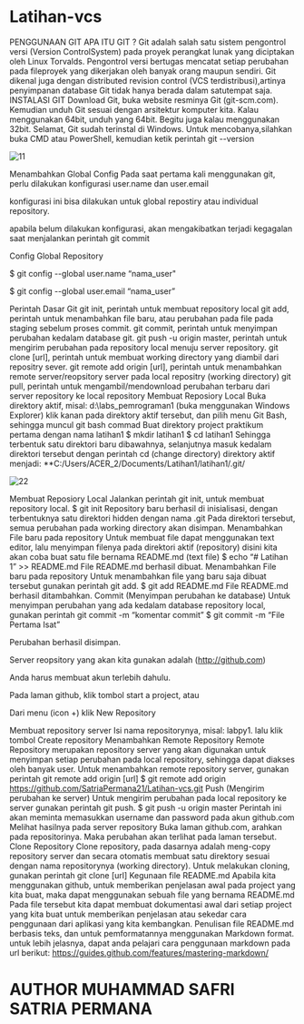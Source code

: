 # Latihan-vcs
PENGGUNAAN GIT
APA ITU GIT ?
Git adalah salah satu sistem pengontrol versi (Version ControlSystem) pada proyek perangkat lunak yang diciptakan oleh Linux Torvalds.
Pengontrol versi bertugas mencatat setiap perubahan pada fileproyek yang dikerjakan oleh banyak orang maupun sendiri.
Git dikenal juga dengan distributed revision control (VCS terdistribusi),artinya penyimpanan database Git tidak hanya berada dalam satutempat saja.
INSTALASI GIT
Download Git, buka website resminya Git (git-scm.com).
Kemudian unduh Git sesuai dengan arsitektur komputer kita. Kalau menggunakan 64bit, unduh yang 64bit. Begitu juga kalau menggunakan 32bit.
Selamat, Git sudah terinstal di Windows. Untuk mencobanya,silahkan buka CMD atau PowerShell, kemudian ketik perintah
git --version


![11](https://user-images.githubusercontent.com/73052087/96370863-84bb6f00-1189-11eb-98e9-0ffe8ba83ab2.png)


Menambahkan Global Config
Pada saat pertama kali menggunakan git, perlu dilakukan konfigurasi user.name dan user.email

konfigurasi ini bisa dilakukan untuk global repostiry atau individual repository.

apabila belum dilakukan konfigurasi, akan mengakibatkan terjadi kegagalan saat menjalankan perintah git commit

Config Global Repository

$ git config --global user.name “nama_user"

$ git config --global user.email “nama_user”

Perintah Dasar Git
git init, perintah untuk membuat repository local
git add, perintah untuk menambahkan file baru, atau perubahan pada file pada staging sebelum proses commit.
git commit, perintah untuk menyimpan perubahan kedalam database git.
git push -u origin master, perintah untuk mengirim perubahan pada repository local menuju server repository.
git clone [url], perintah untuk membuat working directory yang diambil dari repositry sever.
git remote add origin [url], perintah untuk menambahkan remote server/reopsitory server pada local repositry (working directory)
git pull, perintah untuk mengambil/mendownload perubahan terbaru dari server repository ke local repository
Membuat Reposiory Local
Buka direktory aktif, misal: d:\labs_pemrograman1 (buka menggunakan Windows Explorer)
klik kanan pada direktory aktif tersebut, dan pilih menu Git Bash, sehingga muncul git bash commad
Buat direktory project praktikum pertama dengan nama latihan1 $ mkdir latihan1 $ cd latihan1
Sehingga terbentuk satu direktori baru dibawahnya, selanjutnya masuk kedalam direktori tersebut dengan perintah cd (change directory)
direktory aktif menjadi: **C:/Users/ACER_2/Documents/Latihan1/latihan1/.git/


![22](https://user-images.githubusercontent.com/73052087/96370881-93098b00-1189-11eb-809a-aecf7413afbc.png)

Membuat Reposiory Local
Jalankan perintah git init, untuk membuat repository local. $ git init
Repository baru berhasil di inisialisasi, dengan terbentuknya satu direktori hidden dengan nama .git
Pada direktori tersebut, semua perubahan pada working directory akan disimpan.
Menambahkan File baru pada repository
Untuk membuat file dapat menggunakan text editor, lalu menyimpan filenya pada direktori aktif (repository)
disini kita akan coba buat satu file bernama README.md (text file) $ echo “# Latihan 1” >> README.md
File README.md berhasil dibuat.
Menambahkan File baru pada repository
Untuk menambahkan file yang baru saja dibuat tersebut gunakan perintah git add. $ git add README.md
File README.md berhasil ditambahkan.
Commit (Menyimpan perubahan ke database)
Untuk menyimpan perubahan yang ada kedalam database repository local, gunakan perintah git commit -m “komentar commit” $ git commit -m “File Pertama Isat”

Perubahan berhasil disimpan.

Server reopsitory yang akan kita gunakan adalah (http://github.com)

Anda harus membuat akun terlebih dahulu.

Pada laman github, klik tombol start a project, atau

Dari menu (icon +) klik New Repository

Membuat repository server
Isi nama repositorynya, misal: labpy1.
lalu klik tombol Create repository
Menambahkan Remote Repository
Remote Repository merupakan repository server yang akan digunakan untuk menyimpan setiap perubahan pada local repository, sehingga dapat diakses oleh banyak user.
Untuk menambahkan remote repository server, gunakan perintah git remote add origin [url] $ git remote add origin https://github.com/SatriaPermana21/Latihan-vcs.git
Push (Mengirim perubahan ke server)
Untuk mengirim perubahan pada local repository ke server gunakan perintah git push. $ git push -u origin master
Perintah ini akan meminta memasukkan username dan password pada akun github.com
Melihat hasilnya pada server repository
Buka laman github.com, arahkan pada repositorinya.
Maka perubahan akan terlihat pada laman tersebut.
Clone Repository
Clone repository, pada dasarnya adalah meng-copy repository server dan secara otomatis membuat satu direktory sesuai dengan nama repositorynya (working directory).
Untuk melakukan cloning, gunakan perintah git clone [url]
Kegunaan file README.md
Apabila kita menggunakan github, untuk memberikan penjelasan awal pada project yang kita buat, maka dapat menggunakan sebuah file yang bernama README.md
Pada file tersebut kita dapat membuat dokumentasi awal dari setiap project yang kita buat untuk memberikan penjelasan atau sekedar cara penggunaan dari aplikasi yang kita kembangkan.
Penulisan file README.md berbasis teks, dan untuk pemformatannya menggunakan Markdown format.
untuk lebih jelasnya, dapat anda pelajari cara penggunaan markdown pada url berikut: https://guides.github.com/features/mastering-markdown/


# AUTHOR MUHAMMAD SAFRI SATRIA PERMANA
